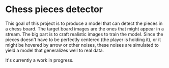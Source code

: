 # Chess pieces detector

This goal of this project is to produce a model that can detect the pieces in a chess board. The target board images are the ones that might appear in a stream. The big part is to craft realistic images to train the model. Since the pieces doesn't have to be perfectly centered (the player is holding it), or it might be hovered by arrow or other noises, these noises are simulated to yield a model that generalizes well to real data.

It's currently a work in progress.
